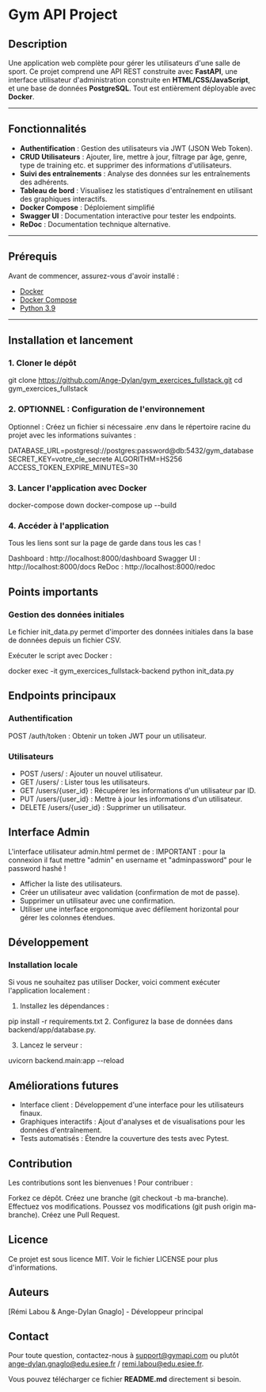 # Gym API Project

## Description
Une application web complète pour gérer les utilisateurs d'une salle de sport. Ce projet comprend une API REST construite avec **FastAPI**, une interface utilisateur d'administration construite en **HTML/CSS/JavaScript**, et une base de données **PostgreSQL**. Tout est entièrement déployable avec **Docker**.


---

## Fonctionnalités
- **Authentification** : Gestion des utilisateurs via JWT (JSON Web Token).
- **CRUD Utilisateurs** : Ajouter, lire, mettre à jour, filtrage par âge, genre, type de training etc. et supprimer des informations d'utilisateurs.
- **Suivi des entraînements** : Analyse des données sur les entraînements des adhérents.
- **Tableau de bord** : Visualisez les statistiques d'entraînement en utilisant des graphiques interactifs.
- **Docker Compose** : Déploiement simplifié
- **Swagger UI** : Documentation interactive pour tester les endpoints.
- **ReDoc** : Documentation technique alternative.

---

## Prérequis
Avant de commencer, assurez-vous d'avoir installé :
- [Docker](https://www.docker.com/)
- [Docker Compose](https://docs.docker.com/compose/)
- [Python 3.9](https://www.python.org/downloads/)

---

## Installation et lancement

### 1. Cloner le dépôt

git clone https://github.com/Ange-Dylan/gym_exercices_fullstack.git
cd gym_exercices_fullstack
### 2. OPTIONNEL : Configuration de l'environnement
Optionnel : Créez un fichier si nécessaire .env dans le répertoire racine du projet avec les informations suivantes :

DATABASE_URL=postgresql://postgres:password@db:5432/gym_database
SECRET_KEY=votre_cle_secrete
ALGORITHM=HS256
ACCESS_TOKEN_EXPIRE_MINUTES=30
### 3. Lancer l'application avec Docker
docker-compose down
docker-compose up --build
### 4. Accéder à l'application
Tous les liens sont sur la page de garde dans tous les cas !  

Dashboard : http://localhost:8000/dashboard
Swagger UI : http://localhost:8000/docs
ReDoc : http://localhost:8000/redoc


## Points importants

### Gestion des données initiales
Le fichier init_data.py permet d'importer des données initiales dans la base de données depuis un fichier CSV.

Exécuter le script avec Docker :


docker exec -it gym_exercices_fullstack-backend python init_data.py
## Endpoints principaux
### Authentification
POST /auth/token : Obtenir un token JWT pour un utilisateur.
### Utilisateurs
- POST /users/ : Ajouter un nouvel utilisateur.
- GET /users/ : Lister tous les utilisateurs.
- GET /users/{user_id} : Récupérer les informations d'un utilisateur par ID.
- PUT /users/{user_id} : Mettre à jour les informations d'un utilisateur.
- DELETE /users/{user_id} : Supprimer un utilisateur.

## Interface Admin
L'interface utilisateur admin.html permet de :
IMPORTANT : pour la connexion il faut mettre "admin" en username et "adminpassword" pour le password hashé !
- Afficher la liste des utilisateurs.
- Créer un utilisateur avec validation (confirmation de mot de passe).
- Supprimer un utilisateur avec une confirmation.
- Utiliser une interface ergonomique avec défilement horizontal pour gérer les colonnes étendues.
  
## Développement
### Installation locale
Si vous ne souhaitez pas utiliser Docker, voici comment exécuter l'application localement :

1. Installez les dépendances :


pip install -r requirements.txt
2. Configurez la base de données dans backend/app/database.py.

3. Lancez le serveur :

uvicorn backend.main:app --reload

## Améliorations futures
- Interface client : Développement d'une interface pour les utilisateurs finaux.
- Graphiques interactifs : Ajout d'analyses et de visualisations pour les données d'entraînement.
- Tests automatisés : Étendre la couverture des tests avec Pytest.


  
## Contribution
Les contributions sont les bienvenues ! Pour contribuer :

Forkez ce dépôt.
Créez une branche (git checkout -b ma-branche).
Effectuez vos modifications.
Poussez vos modifications (git push origin ma-branche).
Créez une Pull Request.
## Licence
Ce projet est sous licence MIT. Voir le fichier LICENSE pour plus d'informations.

## Auteurs
[Rémi Labou & Ange-Dylan Gnaglo] - Développeur principal

## Contact
Pour toute question, contactez-nous à support@gymapi.com ou plutôt ange-dylan.gnaglo@edu.esiee.fr / remi.labou@edu.esiee.fr.



Vous pouvez télécharger ce fichier **README.md** directement si besoin. 
